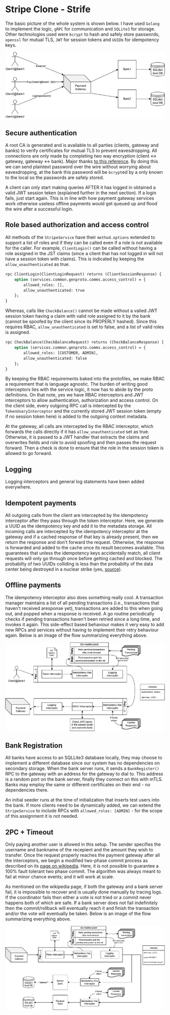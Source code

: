 # Stripe Clone - Strife

The basic picture of the whole system is shown below. I have used `Golang` to implement the logic, `gRPC` for communication and `SQLite3` for storage. Other technologies used were `bcrypt` to hash and safely store passwords, `openssl` for mutual TLS, `JWT` for session tokens and `UUID`s for idempotency keys.

![Basic diagram](doc/img/f1.png)

## Secure authentication

A root CA is generated and is available to all parties (clients, gateway and banks) to verify certificates for mutual TLS to prevent eavesdropping. All connections are only made by completing two way encryption (client $\leftrightarrow$ gateway, gateway $\leftrightarrow$ bank). Major thanks [to this reference](https://dev.to/techschoolguru/how-to-secure-grpc-connection-with-ssl-tls-in-go-4ph). By doing this we can send plaintext password over the wire without worrying about eavesdropping, at the bank this password will be `bcrypt`ed by a only known to the local so the passwords are safely stored.

A client can only start making queries AFTER it has logged in obtained a valid JWT session teken (explained further in the next section). If a login fails, just start again. This is in line with how payment gateway services work otherwise useless offline payments would get queued up and flood the wire after a successful login.

## Role based authorization and access control

All methods of the `StripeService` have their `method.options` extended to support a list of roles and if they can be called even if a role is not available for the caller. For example, `ClientLogin()` can be called without having a role assigned in the JST claims (since a client that has not logged in will not have a session token with claims). This is indicated by keeping the `allow_unauthenticated` as true.
```proto
rpc ClientLogin(ClientLoginRequest) returns (ClientSessionResponse) {
    option (services.common.genproto.comms.access_control) = {
        allowed_roles: [],
        allow_unauthenticated: true
    };
}
```

Whereas, calls like `CheckBalance()` cannot be made without a valied JWT session token having a claim with valid role assigned to it by the bank (cannot be spoofed by the client since its PROPERLY hashed). Since this requires RBAC, `allow_unauthenticated` is set to false, and a list of valid roles is assigned.
```proto
rpc CheckBalance(CheckBalanceRequest) returns (CheckBalanceResponse) {
    option (services.common.genproto.comms.access_control) = {
        allowed_roles: [CUSTOMER, ADMIN],
        allow_unauthenticated: false
    };
}
```

By keeping the RBAC requirements baked into the protofiles, we make RBAC a requirement that is language agnostic. The burden of writing good interceptors lies with the service logic, it now has to abide by the proto definitions. On that note, yes we have RBAC interceptors and JWT interceptors to allow authentication, authorization and access control. On the client side, every outgoing RPC call is intercepted by the `TokenUnaryInterceptor` and the currently stored JWT session token (empty if no session token here) is added to the outgoing context metadata.

At the gateway, all calls are intercepted by the RBAC interceptor, which forwards the calls directly if it has `allow_unauthenticated` set as true. Otherwise, it is passed to a JWT handler that extracts the claims and overwrites fields and role to avoid spoofing and then passes the request forward. Then a check is done to ensure that the role in the session token is allowed to go forward.

## Logging

Logging interceptors and general log statements have been added everywhere.

## Idempotent payments

All outgoing calls from the client are intercepted by the idempotency interceptor after they pass through the token interceptor. Here, we generate a UUID as the idempotency key and add it to the metadata storage. All incoming calls are intercepted by the idempotency interceptor at the gateway and if a cached response of that key is already present, then we return the response and don't forward the request. Otherwise, the response is forwarded and added to the cache once its result becomes available. This guarantees that unless the idempotency keys accidentally match, all client requests will only go through once before getting cached and blocked. The probabilty of two UUIDs colliding is less than the probabilty of the data center being destroyed in a nuclear strike (yes, [source](https://jhall.io/archive/2021/05/19/what-are-the-odds/)).

## Offline payments

The idempotency interceptor also does something really cool. A transaction manager maintains a list of all pending transactions (i.e., transactions that haven't received aresponse yet), transactions are added to this when going out, and popped when a response is received. A go routine periodically checks if pending transactions haven't been retried since a long time, and invokes it again. This side-effect based behaviour makes it very easy to add new RPCs and services without having to implement their retry behaviour again. Below is an image of the flow summarizing everything above.

![Client <-> Gateway](doc/img/f2.png)

## Bank Registration

All banks have access to an SQLLite3 database locally, they may choose to implement a different database since our system has no dependencies on secondary storage. When the bank server runs, it sends a `BankRegister()` RPC to the gateway with an address for the gateway to dial to. This address is a random port on the bank server, finally they connect on this with mTLS. Banks may employ the same or different certificates on their end - no dependencies there. 

An initial seeder runs at the time of initialization that inserts test users into the bank. If more clients need to be dynamically added, we can extend the `StripeService` to include RPCs with `allowed_roles: [ADMIN]` - for the scope of this assignment it is not needed.

## 2PC + Timeout

Only paying another user is allowed in this setup. The sender specifies the username and bankname of the recepient and the amount they wish to transfer. Once the request properly reaches the payment gateway after all the interceptors, we begin a modified two-phase commit process as described on its [page on wikipedia](https://en.wikipedia.org/wiki/Two-phase_commit_protocol#Basic_algorithm). Here, it is not possible to guarantee a 100% fault tolerant two phase commit. The algorithm was always meant to fail at minor chance events; and it will work at scale.

As mentioned on the wikipedia page, if both the gateway and a bank server fail, it is impossible to recover and is usually done manually by tracing logs. If the coordinator fails then either a vote is not tried or a commit never happens both of which are safe. If a bank server does not fail indefinitely then the commit/rollback will eventually reach it and finish the transaction and/or the vote will eventually be taken. Below is an image of the flow summarizing everything above.

![Bank <-> Gateway](doc/img/f3.png)
